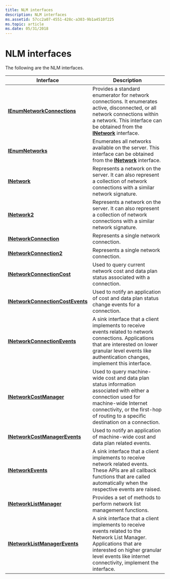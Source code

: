 ```yaml
---
title: NLM interfaces
description: NLM interfaces
ms.assetid: 57cc2a07-4551-428c-a303-9b1a4510f225
ms.topic: article
ms.date: 05/31/2018
---
```


# NLM interfaces

The following are the NLM interfaces.

| Interface | Description |
|-|-|
| [**IEnumNetworkConnections**](/windows/win32/api/netlistmgr/nn-netlistmgr-ienumnetworkconnections) | Provides a standard enumerator for network connections. It enumerates active, disconnected, or all network connections within a network. This interface can be obtained from the [**INetwork**](/windows/win32/api/netlistmgr/nn-netlistmgr-inetwork) interface. |
| [**IEnumNetworks**](/windows/win32/api/netlistmgr/nn-netlistmgr-ienumnetworks) | Enumerates all networks available on the server. This interface can be obtained from the [**INetwork**](/windows/win32/api/netlistmgr/nn-netlistmgr-inetwork) interface. |
| [**INetwork**](/windows/win32/api/netlistmgr/nn-netlistmgr-inetwork) | Represents a network on the server. It can also represent a collection of network connections with a similar network signature. |
| [**INetwork2**](/windows/win32/api/netlistmgr/nn-netlistmgr-inetwork2) | Represents a network on the server. It can also represent a collection of network connections with a similar network signature. |
| [**INetworkConnection**](/windows/win32/api/netlistmgr/nn-netlistmgr-inetworkconnection) | Represents a single network connection. |
| [**INetworkConnection2**](/windows/win32/api/netlistmgr/nn-netlistmgr-inetworkconnection2) | Represents a single network connection. |
| [**INetworkConnectionCost**](/windows/win32/api/netlistmgr/nn-netlistmgr-inetworkconnectioncost) | Used to query current network cost and data plan status associated with a connection. |
| [**INetworkConnectionCostEvents**](/windows/win32/api/netlistmgr/nn-netlistmgr-inetworkconnectioncostevents) | Used to notify an application of cost and data plan status change events for a connection. |
| [**INetworkConnectionEvents**](/windows/win32/api/netlistmgr/nn-netlistmgr-inetworkconnectionevents) | A sink interface that a client implements to receive events related to network connections. Applications that are interested on lower granular level events like authentication changes, implement this interface. |
| [**INetworkCostManager**](/windows/win32/api/netlistmgr/nn-netlistmgr-inetworkcostmanager) | Used to query machine-wide cost and data plan status information associated with either a connection used for machine-wide Internet connectivity, or the first-hop of routing to a specific destination on a connection. |
| [**INetworkCostManagerEvents**](/windows/win32/api/netlistmgr/nn-netlistmgr-inetworkcostmanagerevents) | Used to notify an application of machine-wide cost and data plan related events. |
| [**INetworkEvents**](/windows/win32/api/netlistmgr/nn-netlistmgr-inetworkevents) | A sink interface that a client implements to receive network related events. These APIs are all callback functions that are called automatically when the respective events are raised. |
| [**INetworkListManager**](/windows/win32/api/netlistmgr/nn-netlistmgr-inetworklistmanager) | Provides a set of methods to perform network list management functions. |
| [**INetworkListManagerEvents**](/windows/win32/api/netlistmgr/nn-netlistmgr-inetworklistmanagerevents) | A sink interface that a client implements to receive events related to the Network List Manager. Applications that are interested on higher granular level events like internet connectivity, implement the interface. |

